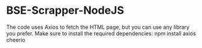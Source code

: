 # BSE-Scrapper-NodeJS

The code uses Axios to fetch the HTML page, but you can use any library you prefer. Make sure to install the required dependencies: npm install axios cheerio
